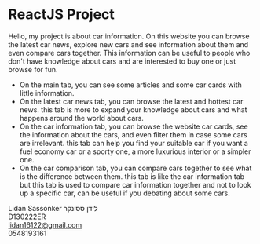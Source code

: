 # ReactJS Project
Hello, my project is about car information.
On this website you can browse the latest car news, explore new cars and see information about them and even compare cars together. This information can be useful to people who don't have knowledge about cars and are interested to buy one or just browse for fun.
- On the main tab, you can see some articles and some car cards with little information.
- On the latest car news tab, you can browse the latest and hottest car news. this tab is more to expand your knowledge about cars and what happens around the world about cars.
- On the car information tab, you can browse the website car cards, see the information about the cars, and even filter them in case some cars are irrelevant. this tab can help you find your suitable car if you want a fuel economy car or a sporty one, a more luxurious interior or a simpler one.
- On the car comparison tab, you can compare cars together to see what is the difference between them. this tab is like the car information tab but this tab is used to compare car information together and not to look up a specific car, can be useful if you debating about some cars.


Lidan Sassonker לידן ססונקר <br />
D130222ER <br />
lidan16122@gmail.com <br />
0548193161 <br />
